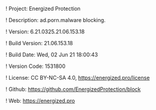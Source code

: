 ! Project: Energized Protection

! Description: ad.porn.malware blocking.

! Version: 6.21.0325.21.06.153.18

! Build Version: 21.06.153.18

! Build Date: Wed, 02 Jun 21 18:00:43

! Version Code: 1531800

! License: CC BY-NC-SA 4.0, https://energized.pro/license

! Github: https://github.com/EnergizedProtection/block

! Web: https://energized.pro
